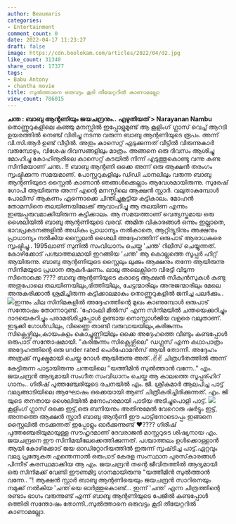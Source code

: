 ```yaml
---
author: Beaumaris
categories:
- Entertainment
comment_count: 0
date: 2022-04-17 11:23:27
draft: false
image: https://cdn.boolokam.com/articles/2022/04/d2.jpg
like_count: 31340
share_count: 17377
tags:
- Babu Antony
- chantha movie
title: സുൽത്താനെ ഒരുവട്ടം കൂടി തീയേറ്ററിൽ കാണാമല്ലോ
view_count: 786015
---
```


**ചന്ത : ബാബു ആന്റണിയും ജയചന്ദ്രനും..** **എഴുതിയത് > Narayanan Nambu** തൊണ്ണൂറുകളിലെ കുഞ്ഞു മനസ്സിൽ ഇപ്പോളുമുണ്ട് ആ കൂളിംഗ് ഗ്ലാസ്‌ വെച്ച് ആറടി ഉയരത്തിൽ നെഞ്ച് വിരിച്ചു നടന്നു വരുന്ന ബാബു ആന്റണിയുടെ രൂപം. അന്ന് വി.സി.ആർ ഉണ്ട് വീട്ടിൽ. അതും കാസെറ്റ് എടുക്കുന്നത് വീട്ടിൽ വിരുന്നുകാർ വരുമ്പോഴും, വിശേഷ ദിവസങ്ങളിലും മാത്രം. അങ്ങനെ ഒരു ദിവസം ആശിച്ചു മോഹിച്ചു കോഹിനൂരിലെ കാസെറ്റ് കടയിൽ നിന്ന് എടുത്തുകൊണ്ടു വന്നു കണ്ട സിനിമയാണ് ചന്ത.. !! ബാബു ആന്റണി ഒക്കെ അന്ന് ഒരു ആക്ഷൻ തരംഗം സൃഷ്ടിക്കുന്ന സമയമാണ്. പോസ്റ്ററുകളിലും ഡിഡി ചാനലിലും വരുന്ന ബാബു ആന്റണിയുടെ സ്റ്റൈൽ കാണാൻ ഞങ്ങൾക്കെല്ലാം ആവേശമായിരുന്നു. സുരേഷ് ഗോപി ആയിരുന്നു അന്ന് എന്റെ മനസ്സിലെ ആക്ഷൻ സ്റ്റാർ. വലുതാകുമ്പോൾ പോലീസ് ആകണം എന്നൊക്കെ ചിന്തിച്ചുകൂട്ടിയ കുട്ടികാലം. മോഹൻ തോമസിനെ തലയിണയിലേക്ക് ആവാഹിച്ചു ആ തലയിണ എന്നും ഇഞ്ചപ്പരുവമാക്കിയിരുന്ന കുട്ടിക്കാലം. ആ സമയത്താണ് വെത്യസ്തമായ ഒരു ശൈലിയിൽ ബാബു ആന്റണിയുടെ വരവ്. അമിത വികാരങ്ങൾ ഒന്നും ഇല്ലാതെ, ഭാവപ്രകടനങ്ങളിൽ അധികം പ്രാധാന്യം നൽകാതെ, ആറ്റിട്യൂടിനും അക്ഷനും പ്രാധാന്യം നൽകിയ സ്റ്റൈലൻ ശൈലി അദ്ദേഹത്തിന് ഒരുപാട് ആരാധകരെ സൃഷ്ടിച്ചു.. 1995ലാണ് സുനിൽ സംവിധാനം ചെയ്ത 'ചന്ത' റിലീസ് ചെയ്യുന്നത്. കോഴിക്കോട് പശ്ചാത്തലമായി ഇറങ്ങിയ 'ചന്ത' ആ കൊല്ലത്തെ സൂപ്പർ ഹിറ്റ്‌ ആയിരുന്നു. ബാബു ആന്റണിയുടെ സ്റ്റൈലും ലുക്കും ആക്ഷനും തന്നേ ആയിരുന്നു സിനിമയുടെ പ്രധാന ആകർഷണം. ലാലു അലെക്സിനെ വിരട്ടി വിടുന്ന സീനൊക്കെ ???? ബാബു ആന്റണിയുടെ കരാട്ടെ ആക്ഷൻ സീക്വൻസുകൾ കണ്ടു അതുപോലെ തലയിണയിലും,ഭിത്തിയിലും, ചേട്ടന്മാരിലും അനുജന്മാരിലും മേലെ അനുകരിക്കാൻ ശ്രമിച്ചിരുന്ന കുട്ടിക്കാലമാകും തൊണ്ണൂറുകളിൽ ജനിച്ച പലർക്കും.. ![](https://cdn.boolokam.com/articles/2022/04/d2.jpg)ഇന്നും ചില സിനിമകളിൽ അദ്ദേഹത്തിന്റെ മുഖം കാണുമ്പോൾ ഒരുപാട് സന്തോഷം തോന്നാറുണ്ട്. 'ഹോംലി മീൽസ്' എന്ന സിനിമയിൽ ചന്തയെക്കുറിച്ചും ദാദയെകുറിച്ചും പരാമര്ശിച്ചപ്പോൾ ഉണ്ടായ നൊസ്റ്റാൾജിയ വളരെ വലുതാണ്. ഇടുക്കി ഗോൾഡിലും, വിണ്ണൈ താണ്ടി വരുവായയിലും,കരിങ്കുന്നം സിക്സെഴ്സിലും,കായംകുളം കൊച്ചുണ്ണിയിലും ഒക്കെ അദ്ദേഹത്തെ വീണ്ടും കണ്ടപ്പോൾ ഒരുപാട് സന്തോഷമായി. "കരിങ്കുന്നം സിക്സെഴ്സിലെ" ഡഗ്ലസ് എന്ന കഥാപാത്രം അദ്ദേഹത്തിന്റെ ഒരു under rated പെർഫോമൻസ് ആയി തോന്നി. അദ്ദേഹം അത്രക്ക് സൂക്ഷ്മമായി ചെയ്ത റോൾ ആയിരുന്നു അത്..✌✌ ചിത്രഗീതത്തിൽ അന്ന് കേട്ടിരുന്ന പാട്ടായിരുന്നു ചന്തയിലെ "യത്തീമിൻ സുൽത്താൻ വന്നേ.." എം. ജയചന്ദ്രൻ ആദ്യമായി സംഗീത സംവിധാനം ചെയ്ത ആ കാലത്തെ സൂപ്പര്ഹിറ് ഗാനം.. ഗിരീഷ് പുത്തഞ്ചേരിയുടെ രചനയിൽ എം. ജി. ശ്രീകുമാർ ആലപിച്ച പാട്ട് വല്യങ്ങാടിയിലെ ആഘോഷം ഒക്കെയായി ആണ് ചിത്രീകരിച്ചിരിക്കുന്നത്. എം. ജി യുടെ തനതായ ശൈലിയിൽ മനോഹരമായി പാടിയ അടിച്ചുപൊളി പാട്ട്. ![](https://cdn.boolokam.com/articles/2022/04/images.jpg)കൂളിംഗ് ഗ്ലാസ്‌ ഒക്കെ ഇട്ട്,ഒരു ബനിയനും അതിനുമേൽ വേറൊരു ഷർട്ടും ഇട്ട്, അന്നത്തെ ആക്ഷൻ സ്റ്റാർ ബാബു ആന്റണി ഈ പാട്ടിനോടൊപ്പം ഇങ്ങനെ സ്റ്റൈലിൽ നടക്കുന്നത് ഇപ്പോളും ഓർക്കുന്നുണ്ട് ❤???? ഗിരീഷ് പുത്തഞ്ചേരിയുമായുള്ള സൗഹൃദമാണ് ദേവരാജൻ മാസ്റ്ററുടെ ശിഷ്യനായ എം. ജയചന്ദ്രനെ ഈ സിനിമയിലേക്കെത്തിക്കുന്നത്. പശ്ചാത്തലം ഉൾക്കൊള്ളാൻ ആയി കോഴിക്കോട് ജയ ഓഡിറ്റോറിയത്തിൽ ഇരുന്ന് സൃഷ്‌ടിച്ച പാട്ട്.ഏറ്റവും വല്യ പ്രത്യേകത എന്തെന്നാൽ ഒരുപാട് കേരള സംസ്ഥാന പുരസ്‌കാരങ്ങൾ പിന്നീട് കരസ്ഥമാക്കിയ ആ എം. ജയചന്ദ്രൻ തന്റെ ജീവിതത്തിൽ ആദ്യമായി ഒരു സിനിമക്ക് വേണ്ടി ഈണമിട്ട ഗാനമായിരുന്നു "യത്തീമിൻ സുൽത്താൻ വന്നേ.. "! ആക്ഷൻ സ്റ്റാർ ബാബു ആന്റണിയെയും ജയചന്ദ്രൻ സാറിനെയും നമുക്ക് നൽകിയ 'ചന്ത'യെ ഓർത്തുകൊണ്ട്... ഇന്ന് 'ചന്ത' എന്ന ചിത്രത്തിന്റെ രണ്ടാം ഭാഗം വരുന്നുണ്ട് എന്ന് ബാബു ആന്റണിയുടെ പേജിൽ കണ്ടപ്പോൾ ഒത്തിരി സന്തോഷം തോന്നി..സുൽത്താനെ ഒരുവട്ടം കൂടി തീയേറ്ററിൽ കാണാമല്ലോ.
